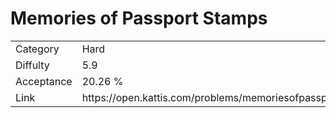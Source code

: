 # Memories of Passport Stamps

<table>
    <tr>
        <td>Category</td>
        <td>Hard</td>
    </tr>
    <tr>
        <td>Diffulty</td>
        <td>5.9</td>
    </tr>
    <tr>
        <td>Acceptance</td>
        <td>20.26 %</td>
    </tr>
    <tr>
        <td>Link</td>
        <td>https://open.kattis.com/problems/memoriesofpassportstamps</td>
    </tr>
</table>